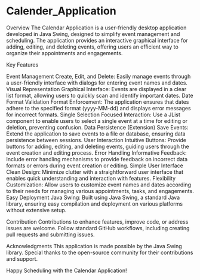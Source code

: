 # Calender_Application

Overview
The Calendar Application is a user-friendly desktop application developed in Java Swing, designed to simplify event management and scheduling. The application provides an interactive graphical interface for adding, editing, and deleting events, offering users an efficient way to organize their appointments and engagements.

Key Features

Event Management
Create, Edit, and Delete: Easily manage events through a user-friendly interface with dialogs for entering event names and dates.
Visual Representation
Graphical Interface: Events are displayed in a clear list format, allowing users to quickly scan and identify important dates.
Date Format Validation
Format Enforcement: The application ensures that dates adhere to the specified format (yyyy-MM-dd) and displays error messages for incorrect formats.
Single Selection
Focused Interaction: Use a JList component to enable users to select a single event at a time for editing or deletion, preventing confusion.
Data Persistence (Extension)
Save Events: Extend the application to save events to a file or database, ensuring data persistence between sessions.
User Interaction
Intuitive Buttons: Provide buttons for adding, editing, and deleting events, guiding users through the event creation and editing process.
Error Handling
Informative Feedback: Include error handling mechanisms to provide feedback on incorrect data formats or errors during event creation or editing.
Simple User Interface
Clean Design: Minimize clutter with a straightforward user interface that enables quick understanding and interaction with features.
Flexibility
Customization: Allow users to customize event names and dates according to their needs for managing various appointments, tasks, and engagements.
Easy Deployment
Java Swing: Built using Java Swing, a standard Java library, ensuring easy compilation and deployment on various platforms without extensive setup.

Contribution
Contributions to enhance features, improve code, or address issues are welcome. Follow standard GitHub workflows, including creating pull requests and submitting issues.


Acknowledgments
This application is made possible by the Java Swing library. Special thanks to the open-source community for their contributions and support.

Happy Scheduling with the Calendar Application!
